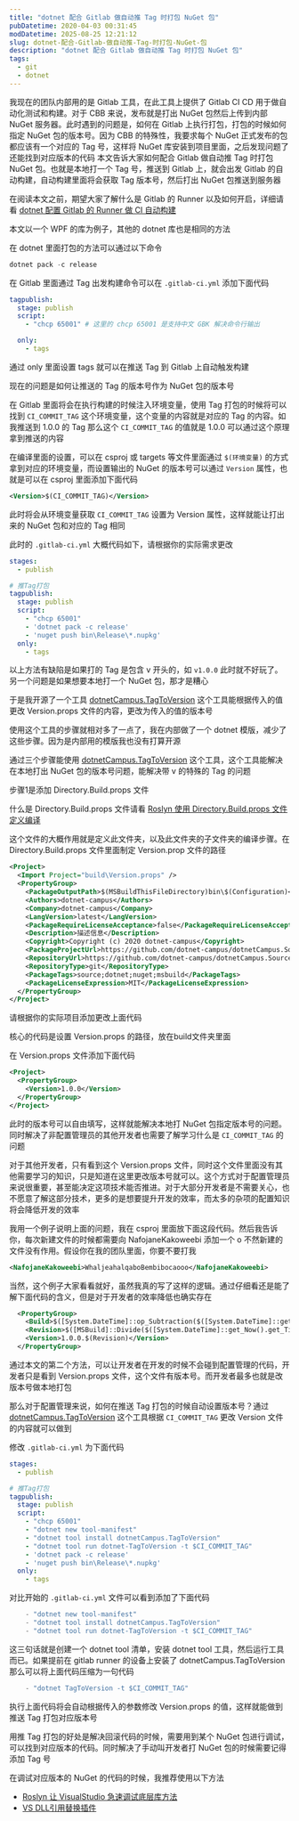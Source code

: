 ```yaml
---
title: "dotnet 配合 Gitlab 做自动推 Tag 时打包 NuGet 包"
pubDatetime: 2020-04-03 00:31:45
modDatetime: 2025-08-25 12:21:12
slug: dotnet-配合-Gitlab-做自动推-Tag-时打包-NuGet-包
description: "dotnet 配合 Gitlab 做自动推 Tag 时打包 NuGet 包"
tags:
  - git
  - dotnet
---
```





我现在的团队内部用的是 Gitlab 工具，在此工具上提供了 Gitlab CI CD 用于做自动化测试和构建。对于 CBB 来说，发布就是打出 NuGet 包然后上传到内部 NuGet 服务器。此时遇到的问题是，如何在 Gitlab 上执行打包，打包的时候如何指定 NuGet 包的版本号。因为 CBB 的特殊性，我要求每个 NuGet 正式发布的包都应该有一个对应的 Tag 号，这样将 NuGet 库安装到项目里面，之后发现问题了还能找到对应版本的代码
本文告诉大家如何配合 Gitlab 做自动推 Tag 时打包 NuGet 包。也就是本地打一个 Tag 号，推送到 Gitlab 上，就会出发 Gitlab 的自动构建，自动构建里面将会获取 Tag 版本号，然后打出 NuGet 包推送到服务器

<!--more-->


<!-- CreateTime:4/3/2020 8:31:45 AM -->



在阅读本文之前，期望大家了解什么是 Gitlab 的 Runner 以及如何开启，详细请看 [dotnet 配置 Gitlab 的 Runner 做 CI 自动构建](https://blog.lindexi.com/post/dotnet-%E9%85%8D%E7%BD%AE-Gitlab-%E7%9A%84-Runner-%E5%81%9A-CI-%E8%87%AA%E5%8A%A8%E6%9E%84%E5%BB%BA.html )

本文以一个 WPF 的库为例子，其他的 dotnet 库也是相同的方法

在 dotnet 里面打包的方法可以通过以下命令

```csharp
dotnet pack -c release
```

在 Gitlab 里面通过 Tag 出发构建命令可以在 `.gitlab-ci.yml` 添加下面代码

```yaml
tagpublish:
  stage: publish
  script:
    - "chcp 65001" # 这里的 chcp 65001 是支持中文 GBK 解决命令行输出

  only:
    - tags
```

通过 only 里面设置 tags 就可以在推送 Tag 到 Gitlab 上自动触发构建

现在的问题是如何让推送的 Tag 的版本号作为 NuGet 包的版本号

在 Gitlab 里面将会在执行构建的时候注入环境变量，使用 Tag 打包的时候将可以找到 `CI_COMMIT_TAG` 这个环境变量，这个变量的内容就是对应的 Tag 的内容。如我推送到 1.0.0 的 Tag 那么这个 `CI_COMMIT_TAG` 的值就是 1.0.0 可以通过这个原理拿到推送的内容

在编译里面的设置，可以在 csproj 或 targets 等文件里面通过 `$(环境变量)` 的方式拿到对应的环境变量，而设置输出的 NuGet 的版本号可以通过 `Version` 属性，也就是可以在 csproj 里面添加下面代码

```xml
<Version>$(CI_COMMIT_TAG)</Version>
```

此时将会从环境变量获取 `CI_COMMIT_TAG` 设置为 Version 属性，这样就能让打出来的 NuGet 包和对应的 Tag 相同

此时的 `.gitlab-ci.yml` 大概代码如下，请根据你的实际需求更改

```yaml
stages:
  - publish

# 推Tag打包
tagpublish:
  stage: publish
  script:
    - "chcp 65001"
    - 'dotnet pack -c release'
    - 'nuget push bin\Release\*.nupkg'
  only:
    - tags

```

以上方法有缺陷是如果打的 Tag 是包含 v 开头的，如 `v1.0.0` 此时就不好玩了。另一个问题是如果想要本地打一个 NuGet 包，那才是糟心

于是我开源了一个工具 [dotnetCampus.TagToVersion](https://github.com/dotnet-campus/dotnetCampus.TagToVersion ) 这个工具能根据传入的值更改 Version.props 文件的内容，更改为传入的值的版本号

使用这个工具的步骤就相对多了一点了，我在内部做了一个 dotnet 模版，减少了这些步骤。因为是内部用的模版我也没有打算开源

通过三个步骤能使用 [dotnetCampus.TagToVersion](https://github.com/dotnet-campus/dotnetCampus.TagToVersion ) 这个工具，这个工具能解决在本地打出 NuGet 包的版本号问题，能解决带 v 的特殊的 Tag 的问题

步骤1是添加 Directory.Build.props 文件

什么是 Directory.Build.props 文件请看 [Roslyn 使用 Directory.Build.props 文件定义编译](https://blog.lindexi.com/post/Roslyn-%E4%BD%BF%E7%94%A8-Directory.Build.props-%E6%96%87%E4%BB%B6%E5%AE%9A%E4%B9%89%E7%BC%96%E8%AF%91.html )

这个文件的大概作用就是定义此文件夹，以及此文件夹的子文件夹的编译步骤。在 Directory.Build.props 文件里面制定 Version.prop 文件的路径

```xml
<Project>
  <Import Project="build\Version.props" />
  <PropertyGroup>
    <PackageOutputPath>$(MSBuildThisFileDirectory)bin\$(Configuration)</PackageOutputPath>
    <Authors>dotnet-campus</Authors>
    <Company>dotnet-campus</Company>
    <LangVersion>latest</LangVersion>
    <PackageRequireLicenseAcceptance>false</PackageRequireLicenseAcceptance>
    <Description>描述信息</Description>
    <Copyright>Copyright (c) 2020 dotnet-campus</Copyright>
    <PackageProjectUrl>https://github.com/dotnet-campus/dotnetCampus.SourceYard</PackageProjectUrl>
    <RepositoryUrl>https://github.com/dotnet-campus/dotnetCampus.SourceYard.git</RepositoryUrl>
    <RepositoryType>git</RepositoryType>
    <PackageTags>source;dotnet;nuget;msbuild</PackageTags>
    <PackageLicenseExpression>MIT</PackageLicenseExpression>
  </PropertyGroup>
</Project>
```

请根据你的实际项目添加更改上面代码

核心的代码是设置 Version.props 的路径，放在build文件夹里面

在 Version.props 文件添加下面代码

```xml
<Project>
  <PropertyGroup>
    <Version>1.0.0</Version>
  </PropertyGroup>
</Project>
```

此时的版本号可以自由填写，这样就能解决本地打 NuGet 包指定版本号的问题。同时解决了非配置管理员的其他开发者也需要了解学习什么是 `CI_COMMIT_TAG` 的问题

对于其他开发者，只有看到这个 Version.props 文件，同时这个文件里面没有其他需要学习的知识，只是知道在这里更改版本号就可以。这个方式对于配置管理员来说很重要，甚至能决定这项技术能否推进。对于大部分开发者是不需要关心，也不愿意了解这部分技术，更多的是想要提升开发的效率，而太多的杂项的配置知识将会降低开发的效率

我用一个例子说明上面的问题，我在 csproj 里面放下面这段代码。然后我告诉你，每次新建文件的时候都需要向 NafojaneKakoweebi 添加一个 o 不然新建的文件没有作用。假设你在我的团队里面，你要不要打我

```xml
<NafojaneKakoweebi>WhaljeahalqaboBembibocaooo</NafojaneKakoweebi>
```

当然，这个例子大家看看就好，虽然我真的写了这样的逻辑。通过仔细看还是能了解下面代码的含义，但是对于开发者的效率降低也确实存在

```xml
  <PropertyGroup>
    <Build>$([System.DateTime]::op_Subtraction($([System.DateTime]::get_Now().get_Date()),$([System.DateTime]::new(2000,1,1))).get_TotalDays())</Build>
    <Revision>$([MSBuild]::Divide($([System.DateTime]::get_Now().get_TimeOfDay().get_TotalSeconds()), 2).ToString('F0'))</Revision>
    <Version>1.0.0.$(Revision)</Version>
  </PropertyGroup>
```

通过本文的第二个方法，可以让开发者在开发的时候不会碰到配置管理的代码，开发者只是看到 Version.props 文件，这个文件有版本号。而开发者最多也就是改版本号做本地打包

那么对于配置管理来说，如何在推送 Tag 打包的时候自动设置版本号？通过 [dotnetCampus.TagToVersion](https://github.com/dotnet-campus/dotnetCampus.TagToVersion ) 这个工具根据  `CI_COMMIT_TAG` 更改 Version 文件的内容就可以做到

修改 `.gitlab-ci.yml` 为下面代码

```yaml
stages:
  - publish

# 推Tag打包
tagpublish:
  stage: publish
  script:
    - "chcp 65001"
    - "dotnet new tool-manifest"
    - "dotnet tool install dotnetCampus.TagToVersion"
    - "dotnet tool run dotnet-TagToVersion -t $CI_COMMIT_TAG"
    - 'dotnet pack -c release'
    - 'nuget push bin\Release\*.nupkg'
  only:
    - tags
```

对比开始的 `.gitlab-ci.yml` 文件可以看到添加了下面代码

```csharp
    - "dotnet new tool-manifest"
    - "dotnet tool install dotnetCampus.TagToVersion"
    - "dotnet tool run dotnet-TagToVersion -t $CI_COMMIT_TAG"
```

这三句话就是创建一个 dotnet tool 清单，安装 dotnet tool 工具，然后运行工具而已。如果提前在 gitlab runner 的设备上安装了 dotnetCampus.TagToVersion 那么可以将上面代码压缩为一句代码

```csharp
    - "dotnet TagToVersion -t $CI_COMMIT_TAG"
```

执行上面代码将会自动根据传入的参数修改 Version.props 的值，这样就能做到推送 Tag 打包对应版本号

用推 Tag 打包的好处是解决回滚代码的时候，需要用到某个 NuGet 包进行调试，可以找到对应版本的代码。同时解决了手动叫开发者打 NuGet 包的时候需要记得添加 Tag 号

在调试对应版本的 NuGet 的代码的时候，我推荐使用以下方法

- [Roslyn 让 VisualStudio 急速调试底层库方法](https://blog.lindexi.com/post/Roslyn-%E8%AE%A9-VisualStudio-%E6%80%A5%E9%80%9F%E8%B0%83%E8%AF%95%E5%BA%95%E5%B1%82%E5%BA%93%E6%96%B9%E6%B3%95.html )
- [VS DLL引用替换插件](https://github.com/dotnet-campus/DllReferencePathChanger )
